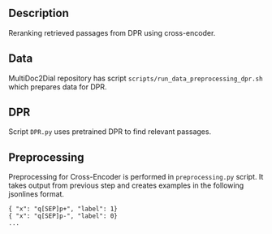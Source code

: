 ## Description

Reranking retrieved passages from DPR using cross-encoder.

## Data

MultiDoc2Dial repository has script `scripts/run_data_preprocessing_dpr.sh` which prepares data for DPR.

## DPR

Script `DPR.py` uses pretrained DPR to find relevant passages.

## Preprocessing

Preprocessing for Cross-Encoder is performed in `preprocessing.py` script. It takes output from previous step and
creates
examples in the following jsonlines format.

```jsonlines
{ "x": "q[SEP]p+", "label": 1}
{ "x": "q[SEP]p-", "label": 0}
...
```

